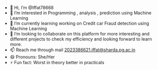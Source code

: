 - 👋 Hi, I’m @Iffat78668
- 👀 I’m interested in Programming , analysis , prediction using Machine Learning
- 🌱 I’m currently learning working on Credit car Fraud detection using Machine Learning
- 💞️ I’m looking to collaborate on this platform for more interesting and different projects to check my efficiency and looking forward to learn more.
- 📫 Reach me through mail 2023386621.iffat@sharda.pg.ac.in
- 😄 Pronouns: She/Her
- ⚡ Fun fact: Worst in theory better in practicals

<!---
Iffat78668/Iffat78668 is a ✨ special ✨ repository because its `README.md` (this file) appears on your GitHub profile.
You can click the Preview link to take a look at your changes.
--->
